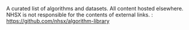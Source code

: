 


A curated list of algorithms and datasets. All content hosted elsewhere. NHSX is not responsible for the contents of external links.
: https://github.com/nhsx/algorithm-library


